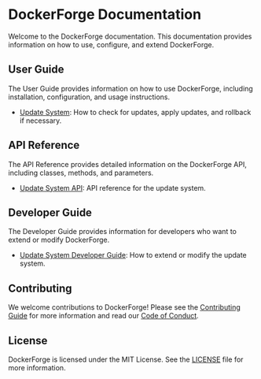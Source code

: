 # DockerForge Documentation

Welcome to the DockerForge documentation. This documentation provides information on how to use, configure, and extend DockerForge.

## User Guide

The User Guide provides information on how to use DockerForge, including installation, configuration, and usage instructions.

- [Update System](user_guide/update_system.md): How to check for updates, apply updates, and rollback if necessary.

## API Reference

The API Reference provides detailed information on the DockerForge API, including classes, methods, and parameters.

- [Update System API](api/update_system.md): API reference for the update system.

## Developer Guide

The Developer Guide provides information for developers who want to extend or modify DockerForge.

- [Update System Developer Guide](developer_guide/update_system.md): How to extend or modify the update system.

## Contributing

We welcome contributions to DockerForge! Please see the [Contributing Guide](contributing.md) for more information and read our [Code of Conduct](code_of_conduct.md).

## License

DockerForge is licensed under the MIT License. See the [LICENSE](../LICENSE) file for more information.
